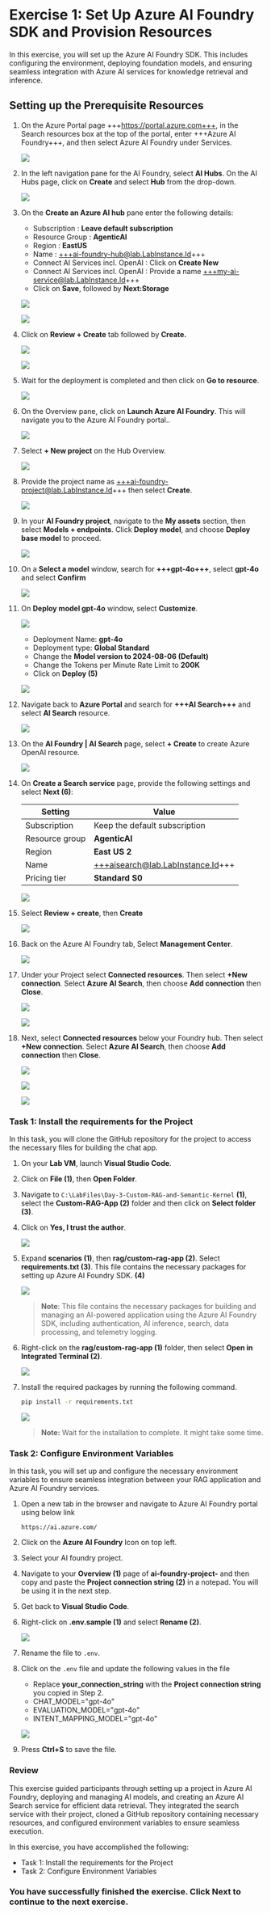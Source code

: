 # Exercise 1: Set Up Azure AI Foundry SDK and Provision Resources 

In this exercise, you will set up the Azure AI Foundry SDK. This includes configuring the environment, deploying foundation models, and ensuring seamless integration with Azure AI services for knowledge retrieval and inference.

## Setting up the Prerequisite Resources


1. On the Azure Portal page +++https://portal.azure.com+++, in the Search resources box at the top of the portal, enter +++Azure AI Foundry+++, and then select Azure AI Foundry under Services.

   ![](../media/day2ex1-001.png)

2. In the left navigation pane for the AI Foundry, select **AI Hubs**. On the AI Hubs page, click on **Create** and select **Hub** from the drop-down.
   
   ![](../media/img1.png)

4. On the **Create an Azure AI hub** pane enter the following details:
   - Subscription : **Leave default subscription**
   - Resource Group :  **AgenticAI**
   - Region : **EastUS**
   - Name : +++ai-foundry-hub@lab.LabInstance.Id+++ 
   - Connect AI Services incl. OpenAI : Click on **Create New**
   - Connect AI Services incl. OpenAI : Provide a name +++my-ai-service@lab.LabInstance.Id+++  
   - Click on **Save**, followed by **Next:Storage**

   ![](../media/day2ex1-003.png)

   ![](../media/day2ex1-004.png)
   
6. Click on **Review + Create** tab followed by **Create.**

    ![](../media/day2ex1-005.png)

    ![](../media/day2ex1-006.png)
   
8. Wait for the deployment is completed and then click on **Go to resource**.

    ![](../media/day2ex1-007.png)
   
10. On the Overview pane, click on **Launch Azure AI Foundry**. This will navigate you to the Azure AI Foundry portal..

    ![](../media/day2ex1-008.png)
    
12. Select **+ New project** on the Hub Overview.

    ![](../media/day2ex1-009.png)
    
14. Provide the project name as +++ai-foundry-project@lab.LabInstance.Id+++ then select **Create**.

    ![](../media/day2ex1-010.png)
    
1. In your **AI Foundry project**, navigate to the **My assets** section, then select **Models + endpoints**. Click **Deploy model**, and choose **Deploy base model** to proceed.

    ![](../media/lab1-5.png)
   
1. On a **Select a model** window, search for **+++gpt-4o+++**, select **gpt-4o** and select **Confirm**

    ![](../media/ag6.png)


1. On **Deploy model gpt-4o** window, select **Customize**.

    ![](../media/lab1-7-1.png)

      - Deployment Name: **gpt-4o**
      - Deployment type: **Global Standard**
      - Change the **Model version to 2024-08-06 (Default)**
      - Change the Tokens per Minute Rate Limit to **200K**
      - Click on **Deploy (5)**

    ![](../media/focus2.png)
   
1. Navigate back to **Azure Portal** and search for **+++AI Search+++** and select **AI Search** resource.

    ![](../media/ag20.png)
   
1. On the **AI Foundry | AI Search** page, select **+ Create** to create Azure OpenAI resource.

    ![](../media/day2ex3-001.png)

1. On **Create a Search service** page, provide the following settings and select **Next (6)**:

      | Setting | Value | 
      | --- | --- |
      | Subscription | Keep the default subscription |
      | Resource group | **AgenticAI** |
      | Region | **East US 2** |
      | Name | +++aisearch@lab.LabInstance.Id+++ |
      | Pricing tier | **Standard S0** |

      ![](../media/focus1.png)
   
1. Select **Review + create**, then **Create**

    ![](../media/day2ex3-003.png)
   
1. Back on the Azure AI Foundry tab, Select **Management Center**.

    ![](../media/img2.png)
   
1. Under your Project select **Connected resources**.  Then select **+New connection**.  Select **Azure AI Search**, then choose **Add connection** then **Close**.

    ![](../media/img3.png)

    ![](../media/img4.png)
   
1. Next, select **Connected resources** below your Foundry hub. Then select **+New connection**.  Select **Azure AI Search**, then choose **Add connection** then **Close**.
   
    ![](../media/img5.png)

    ![](../media/img6.png)

    ![](../media/img7.png)

### Task 1: Install the requirements for the Project

In this task, you will clone the GitHub repository for the project to access the necessary files for building the chat app.

1. On your **Lab VM**, launch **Visual Studio Code**.

1. Click on **File (1)**, then **Open Folder**.

1. Navigate to `C:\LabFiles\Day-3-Custom-RAG-and-Semantic-Kernel` **(1)**, select the **Custom-RAG-App (2)** folder and then click on **Select folder (3)**.

1. Click on **Yes, I trust the author**.

    ![](../media/af25.png)

1. Expand **scenarios (1)**, then **rag/custom-rag-app (2)**. Select **requirements.txt (3)**. This file contains the necessary packages for setting up Azure AI Foundry SDK. **(4)**

    ![](../media/af-27.png)

     >**Note**: This file contains the necessary packages for building and managing an AI-powered application using the Azure AI Foundry SDK, including authentication, AI inference, search, data processing, and telemetry logging.

1. Right-click on the **rag/custom-rag-app (1)** folder, then select **Open in Integrated Terminal (2)**.

    ![](../media/af26.png)

1. Install the required packages by running the following command.

    ```bash
    pip install -r requirements.txt
    ```

    ![](../media/af28.png)    

      >**Note:** Wait for the installation to complete. It might take some time.


### Task 2: Configure Environment Variables

In this task, you will set up and configure the necessary environment variables to ensure seamless integration between your RAG application and Azure AI Foundry services.

1. Open a new tab in the browser and navigate to Azure AI Foundry portal using below link

    ```
    https://ai.azure.com/
    ```

1. Click on the **Azure AI Foundry** Icon on top left.
1. Select your AI foundry project.
1. Navigate to your **Overview (1)** page of **ai-foundry-project-<inject key="Deployment ID" enableCopy="false"></inject>** and then copy and paste the **Project connection string (2)** in a notepad. You will be using it in the next step.

1. Get back to **Visual Studio Code**.

1. Right-click on **.env.sample (1)** and select **Rename (2)**.

    ![](../media/af29.png)

1. Rename the file to `.env`.

1. Click on the `.env` file and update the following values in the file

    - Replace **your_connection_string** with the **Project connection string** you copied in Step 2.
    - CHAT_MODEL="gpt-4o"
    - EVALUATION_MODEL="gpt-4o"
    - INTENT_MAPPING_MODEL="gpt-4o"

    ![](../media/focus6.png)

1. Press **Ctrl+S** to save the file.

### Review

This exercise guided participants through setting up a project in Azure AI Foundry, deploying and managing AI models, and creating an Azure AI Search service for efficient data retrieval. They integrated the search service with their project, cloned a GitHub repository containing necessary resources, and configured environment variables to ensure seamless execution.

In this exercise, you have accomplished the following:
- Task 1: Install the requirements for the Project
- Task 2: Configure Environment Variables

### You have successfully finished the exercise. Click **Next** to continue to the next exercise.
